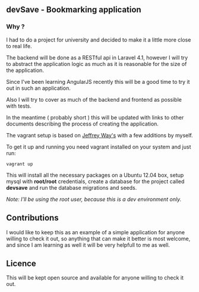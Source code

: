 ## devSave - Bookmarking application

### Why ? 

I had to do a project for university and decided to make it a little more close to real life.

The backend will be done as a RESTful api in Laravel 4.1, however I will try to abstract the application logic as much as it is reasonable for the size of the application.

Since I've been learning AngularJS recently this will be a good time to try it out in such an application. 

Also I will try to cover as much of the backend and frontend as possible with tests.

In the meantime ( probably short ) this will be updated with links to other documents describing the process of creating the application.

The vagrant setup is based on [Jeffrey Way's](https://github.com/JeffreyWay/Vagrant-Setup) with a few additions by myself.

To get it up and running you need vagrant installed on your system and just run:

``` vagrant up ```

This will install all the necessary packages on a Ubuntu 12.04 box, setup mysql with **root/root** credentials, create a database for the project called **devsave** and run the database migrations and seeds. 

*Note: I'll be using the root user, because this is a dev environment only.* 

## Contributions 

I would like to keep this as an example of a simple application for anyone willing to check it out, so anything that can make it better is most welcome, and since I am learning as well it will be very helpfull to me as well. 

## Licence 

This will be kept open source and available for anyone willing to check it out. 